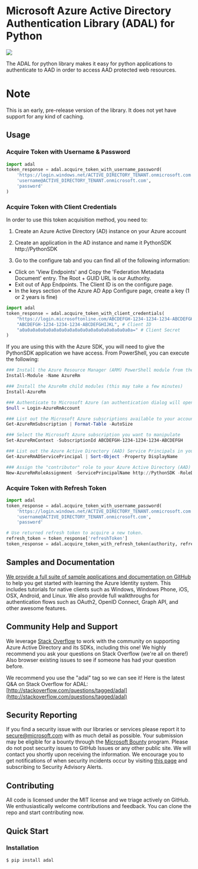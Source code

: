 # Microsoft Azure Active Directory Authentication Library (ADAL) for Python

<a href="https://pypi.python.org/pypi/adal/"><img src='https://pypip.in/d/adal/badge.svg'></a>

The ADAL for python library makes it easy for python applications to authenticate to AAD in order to access AAD protected web resources.

# Note
This is an early, pre-release version of the library.  It does not yet have support for any kind of caching.

## Usage

### Acquire Token with Username & Password

```python
import adal
token_response = adal.acquire_token_with_username_password(
    'https://login.windows.net/ACTIVE_DIRECTORY_TENANT.onmicrosoft.com',
    'username@ACTIVE_DIRECTORY_TENANT.onmicrosoft.com',
    'password'
)
```

### Acquire Token with Client Credentials

In order to use this token acquisition method, you need to:

1) Create an Azure Active Directory (AD) instance on your Azure account

2) Create an application in the AD instance and name it PythonSDK http://PythonSDK

3) Go to the configure tab and you can find all of the following information:

- Click on 'View Endpoints' and Copy the 'Federation Metadata Document' entry. The Root + GUID URL is our Authority.
- Exit out of App Endpoints.  The Client ID is on the configure page.
- In the keys section of the Azure AD App Configure page, create a key (1 or 2 years is fine)


```python
import adal
token_response = adal.acquire_token_with_client_credentials(
    "https://login.microsoftonline.com/ABCDEFGH-1234-1234-1234-ABCDEFGHIJKL", # Authority
    "ABCDEFGH-1234-1234-1234-ABCDEFGHIJKL", # Client ID
    "a0a0a0a0a0a0a0a0a0a0a0a0a0a0a0a0a0a0a0a0a0a=" # Client Secret
)
```

If you are using this with the Azure SDK, you will need to give the PythonSDK application we have access.
From PowerShell, you can execute the following:

```powershell
### Install the Azure Resource Manager (ARM) PowerShell module from the PowerShell Gallery
Install-Module -Name AzureRm

### Install the AzureRm child modules (this may take a few minutes)
Install-AzureRm

### Authenticate to Microsoft Azure (an authentication dialog will open)
$null = Login-AzureRmAccount

### List out the Microsoft Azure subscriptions available to your account
Get-AzureRmSubscription | Format-Table -AutoSize

### Select the Microsoft Azure subscription you want to manipulate
Set-AzureRmContext -SubscriptionId ABCDEFGH-1234-1234-1234-ABCDEFGH

### List out the Azure Active Directory (AAD) Service Principals in your AAD tenant
Get-AzureRmADServicePrincipal | Sort-Object -Property DisplayName

### Assign the "contributor" role to your Azure Active Directory (AAD) Service Principal
New-AzureRmRoleAssignment -ServicePrincipalName http://PythonSDK -RoleDefinitionName Contributor
```

### Acquire Token with Refresh Token

```python
import adal
token_response = adal.acquire_token_with_username_password(
    'https://login.windows.net/ACTIVE_DIRECTORY_TENANT.onmicrosoft.com',
    'username@ACTIVE_DIRECTORY_TENANT.onmicrosoft.com',
    'password'

# Use returned refresh token to acquire a new token.
refresh_token = token_response['refreshToken']
token_response = adal.acquire_token_with_refresh_token(authority, refresh_token)
```

## Samples and Documentation
[We provide a full suite of sample applications and documentation on GitHub](https://github.com/AzureADSamples) to help you get started with learning the Azure Identity system. This includes tutorials for native clients such as Windows, Windows Phone, iOS, OSX, Android, and Linux. We also provide full walkthroughs for authentication flows such as OAuth2, OpenID Connect, Graph API, and other awesome features.

## Community Help and Support

We leverage [Stack Overflow](http://stackoverflow.com/) to work with the community on supporting Azure Active Directory and its SDKs, including this one! We highly recommend you ask your questions on Stack Overflow (we're all on there!) Also browser existing issues to see if someone has had your question before.

We recommend you use the "adal" tag so we can see it! Here is the latest Q&A on Stack Overflow for ADAL: [http://stackoverflow.com/questions/tagged/adal](http://stackoverflow.com/questions/tagged/adal)

## Security Reporting

If you find a security issue with our libraries or services please report it to [secure@microsoft.com](mailto:secure@microsoft.com) with as much detail as possible. Your submission may be eligible for a bounty through the [Microsoft Bounty](http://aka.ms/bugbounty) program. Please do not post security issues to GitHub Issues or any other public site. We will contact you shortly upon receiving the information. We encourage you to get notifications of when security incidents occur by visiting [this page](https://technet.microsoft.com/en-us/security/dd252948) and subscribing to Security Advisory Alerts.

## Contributing

All code is licensed under the MIT license and we triage actively on GitHub. We enthusiastically welcome contributions and feedback. You can clone the repo and start contributing now.

## Quick Start

### Installation

``` $ pip install adal ```
